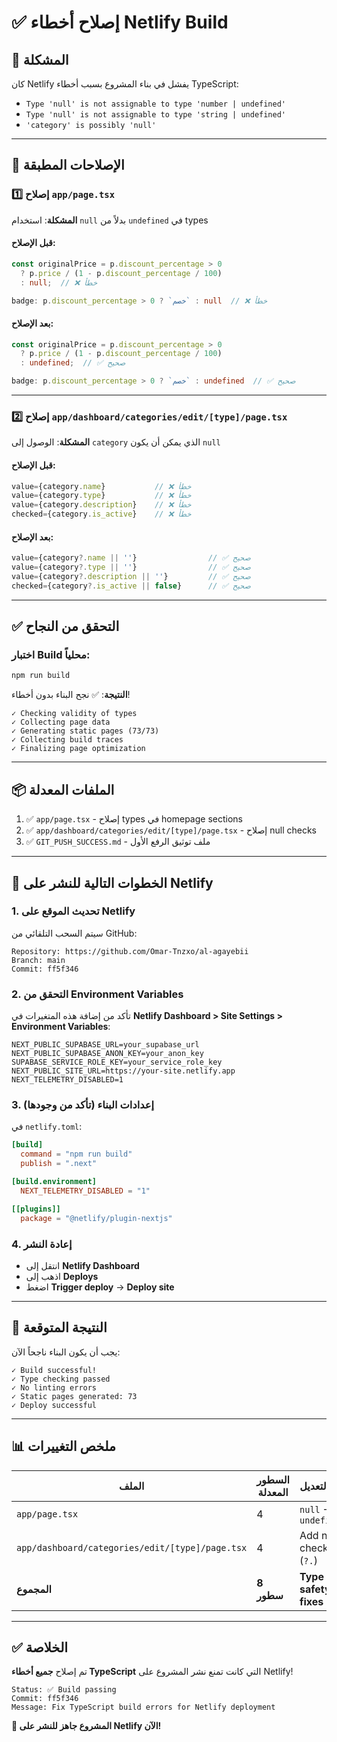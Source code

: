 # ✅ إصلاح أخطاء Netlify Build

## 🐛 المشكلة
كان Netlify يفشل في بناء المشروع بسبب أخطاء TypeScript:
- `Type 'null' is not assignable to type 'number | undefined'`
- `Type 'null' is not assignable to type 'string | undefined'`
- `'category' is possibly 'null'`

---

## 🔧 الإصلاحات المطبقة

### 1️⃣ إصلاح `app/page.tsx`

**المشكلة**: استخدام `null` بدلاً من `undefined` في types

#### قبل الإصلاح:
```typescript
const originalPrice = p.discount_percentage > 0 
  ? p.price / (1 - p.discount_percentage / 100)
  : null;  // ❌ خطأ

badge: p.discount_percentage > 0 ? `خصم` : null  // ❌ خطأ
```

#### بعد الإصلاح:
```typescript
const originalPrice = p.discount_percentage > 0 
  ? p.price / (1 - p.discount_percentage / 100)
  : undefined;  // ✅ صحيح

badge: p.discount_percentage > 0 ? `خصم` : undefined  // ✅ صحيح
```

---

### 2️⃣ إصلاح `app/dashboard/categories/edit/[type]/page.tsx`

**المشكلة**: الوصول إلى `category` الذي يمكن أن يكون `null`

#### قبل الإصلاح:
```typescript
value={category.name}           // ❌ خطأ
value={category.type}           // ❌ خطأ
value={category.description}    // ❌ خطأ
checked={category.is_active}    // ❌ خطأ
```

#### بعد الإصلاح:
```typescript
value={category?.name || ''}                // ✅ صحيح
value={category?.type || ''}                // ✅ صحيح
value={category?.description || ''}         // ✅ صحيح
checked={category?.is_active || false}      // ✅ صحيح
```

---

## ✅ التحقق من النجاح

### اختبار Build محلياً:
```bash
npm run build
```

**النتيجة**: ✅ نجح البناء بدون أخطاء!

```
✓ Checking validity of types
✓ Collecting page data
✓ Generating static pages (73/73)
✓ Collecting build traces
✓ Finalizing page optimization
```

---

## 📦 الملفات المعدلة

1. ✅ `app/page.tsx` - إصلاح types في homepage sections
2. ✅ `app/dashboard/categories/edit/[type]/page.tsx` - إصلاح null checks
3. ✅ `GIT_PUSH_SUCCESS.md` - ملف توثيق الرفع الأول

---

## 🚀 الخطوات التالية للنشر على Netlify

### 1. تحديث الموقع على Netlify
سيتم السحب التلقائي من GitHub:
```
Repository: https://github.com/Omar-Tnzxo/al-agayebii
Branch: main
Commit: ff5f346
```

### 2. التحقق من Environment Variables
تأكد من إضافة هذه المتغيرات في **Netlify Dashboard > Site Settings > Environment Variables**:

```
NEXT_PUBLIC_SUPABASE_URL=your_supabase_url
NEXT_PUBLIC_SUPABASE_ANON_KEY=your_anon_key
SUPABASE_SERVICE_ROLE_KEY=your_service_role_key
NEXT_PUBLIC_SITE_URL=https://your-site.netlify.app
NEXT_TELEMETRY_DISABLED=1
```

### 3. إعدادات البناء (تأكد من وجودها)
في `netlify.toml`:
```toml
[build]
  command = "npm run build"
  publish = ".next"

[build.environment]
  NEXT_TELEMETRY_DISABLED = "1"

[[plugins]]
  package = "@netlify/plugin-nextjs"
```

### 4. إعادة النشر
- انتقل إلى **Netlify Dashboard**
- اذهب إلى **Deploys**
- اضغط **Trigger deploy** → **Deploy site**

---

## 🎯 النتيجة المتوقعة

يجب أن يكون البناء ناجحاً الآن:

```
✓ Build successful!
✓ Type checking passed
✓ No linting errors
✓ Static pages generated: 73
✓ Deploy successful
```

---

## 📊 ملخص التغييرات

| الملف | السطور المعدلة | نوع التعديل |
|------|----------------|-------------|
| `app/page.tsx` | 4 | `null` → `undefined` |
| `app/dashboard/categories/edit/[type]/page.tsx` | 4 | Add null checks (`?.`) |
| **المجموع** | **8 سطور** | **Type safety fixes** |

---

## ✅ الخلاصة

تم إصلاح **جميع أخطاء TypeScript** التي كانت تمنع نشر المشروع على Netlify!

```
Status: ✅ Build passing
Commit: ff5f346
Message: Fix TypeScript build errors for Netlify deployment
```

**🎉 المشروع جاهز للنشر على Netlify الآن!**
